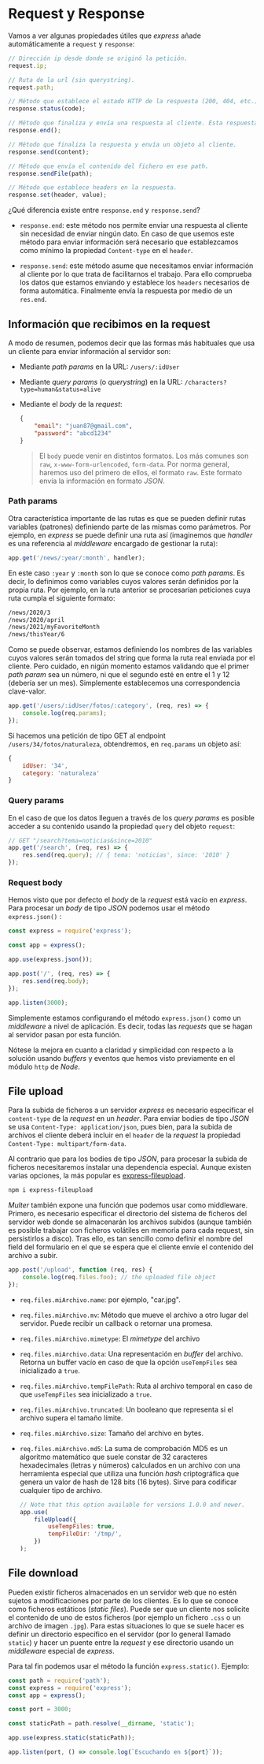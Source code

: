 # Request y Response

Vamos a ver algunas propiedades útiles que _express_ añade automáticamente a `request` y `response`:

```javascript
// Dirección ip desde donde se originó la petición.
request.ip;

// Ruta de la url (sin querystring).
request.path;

// Método que establece el estado HTTP de la respuesta (200, 404, etc.).
response.status(code);

// Método que finaliza y envía una respuesta al cliente. Esta respuesta puede ir sin body.
response.end();

// Método que finaliza la respuesta y envía un objeto al cliente.
response.send(content);

// Método que envía el contenido del fichero en ese path.
response.sendFile(path);

// Método que establece headers en la respuesta.
response.set(header, value);
```

¿Qué diferencia existe entre `response.end` y `response.send`?

-   `response.end`: este método nos permite enviar una respuesta al cliente sin necesidad de enviar ningún dato. En caso de que usemos este método para enviar información será necesario que establezcamos como mínimo la propiedad `Content-type` en el `header`.

-   `response.send`: este método asume que necesitamos enviar información al cliente por lo que trata de facilitarnos el trabajo. Para ello comprueba los datos que estamos enviando y establece los `headers` necesarios de forma automática. Finalmente envía la respuesta por medio de un `res.end`.

## Información que recibimos en la request

A modo de resumen, podemos decir que las formas más habituales que usa un cliente para enviar información al servidor son:

-   Mediante _path params_ en la URL: `/users/:idUser`

-   Mediante _query params_ (o _querystring_) en la URL: `/characters?type=human&status=alive`

-   Mediante el _body_ de la _request_:

    ```json
    {
        "email": "juan87@gmail.com",
        "password": "abcd1234"
    }
    ```

    > El `body` puede venir en distintos formatos. Los más comunes son `raw`, `x-www-form-urlencoded`, `form-data`. Por norma general, haremos uso del primero de ellos, el formato `raw`. Este formato envía la información en formato _JSON_.

### Path params

Otra característica importante de las rutas es que se pueden definir rutas variables (patrones) definiendo parte de las mismas como parámetros. Por ejemplo, en _express_ se puede definir una ruta así (imaginemos que _handler_ es una referencia al _middleware_ encargado de gestionar la ruta):

```javascript
app.get('/news/:year/:month', handler);
```

En este caso `:year` y `:month` son lo que se conoce como _path params_. Es decir, lo definimos como variables cuyos valores serán definidos por la propia ruta. Por ejemplo, en la ruta anterior se procesarían peticiones cuya ruta cumpla el siguiente formato:

```bash
/news/2020/3
/news/2020/april
/news/2021/myFavoriteMonth
/news/thisYear/6
```

Como se puede observar, estamos definiendo los nombres de las variables cuyos valores serán tomados del string que forma la ruta real enviada por el cliente. Pero cuidado, en nigún momento estamos validando que el primer _path param_ sea un número, ni que el segundo esté en entre el 1 y 12 (debería ser un mes). Simplemente establecemos una correspondencia clave-valor.

```javascript
app.get('/users/:idUser/fotos/:category', (req, res) => {
    console.log(req.params);
});
```

Si hacemos una petición de tipo GET al endpoint `/users/34/fotos/naturaleza`, obtendremos, en `req.params` un objeto así:

```javascript
{
    idUser: '34',
    category: 'naturaleza'
}
```

### Query params

En el caso de que los datos lleguen a través de los _query params_ es posible acceder a su contenido usando la propiedad `query` del objeto `request`:

```javascript
// GET "/search?tema=noticias&since=2010"
app.get('/search', (req, res) => {
    res.send(req.query); // { tema: 'noticias', since: '2010' }
});
```

### Request body

Hemos visto que por defecto el _body_ de la _request_ está vacío en _express_. Para procesar un _body_ de tipo _JSON_ podemos usar el método `express.json()` :

```javascript
const express = require('express');

const app = express();

app.use(express.json());

app.post('/', (req, res) => {
    res.send(req.body);
});

app.listen(3000);
```

Simplemente estamos configurando el método `express.json()` como un _middleware_ a nivel de aplicación. Es decir, todas las _requests_ que se hagan al servidor pasan por esta función.

Nótese la mejora en cuanto a claridad y simplicidad con respecto a la solución usando _buffers_ y eventos que hemos visto previamente en el módulo `http` de _Node_.

## File upload

Para la subida de ficheros a un servidor _express_ es necesario especificar el `content-type` de la _request_ en un _header_. Para enviar bodies de tipo _JSON_ se usa `Content-Type: application/json`, pues bien, para la subida de archivos el cliente deberá incluir en el `header` de la _request_ la propiedad `Content-Type: multipart/form-data`.

Al contrario que para los bodies de tipo _JSON_, para procesar la subida de ficheros necesitaremos instalar una dependencia especial. Aunque existen varias opciones, la más popular es [express-fileupload](https://www.npmjs.com/package/express-fileupload).

```bash
npm i express-fileupload
```

_Multer_ también expone una función que podemos usar como middleware. Primero, es necesario especificar el directorio del sistema de ficheros del servidor web donde se almacenarán los archivos subidos (aunque también es posible trabajar con ficheros volátiles en memoria para cada request, sin persistirlos a disco). Tras ello, es tan sencillo como definir el nombre del field del formulario en el que se espera que el cliente envíe el contenido del archivo a subir.

```javascript
app.post('/upload', function (req, res) {
    console.log(req.files.foo); // the uploaded file object
});
```

-   `req.files.miArchivo.name`: por ejemplo, "car.jpg".

-   `req.files.miArchivo.mv`: Método que mueve el archivo a otro lugar del servidor. Puede recibir un callback o retornar una promesa.

-   `req.files.miArchivo.mimetype`: El _mimetype_ del archivo

-   `req.files.miArchivo.data`: Una representación en _buffer_ del archivo. Retorna un buffer vacío en caso de que la opción `useTempFiles` sea inicializado a `true`.

-   `req.files.miArchivo.tempFilePath`: Ruta al archivo temporal en caso de que `useTempFiles` sea inicializado a `true`.

-   `req.files.miArchivo.truncated`: Un booleano que representa si el archivo supera el tamaño límite.

-   `req.files.miArchivo.size`: Tamaño del archivo en bytes.

-   `req.files.miArchivo.md5`: La suma de comprobación MD5 es un algoritmo matemático que suele constar de 32 caracteres hexadecimales (letras y números) calculados en un archivo con una herramienta especial que utiliza una función _hash_ criptográfica que genera un valor de hash de 128 bits (16 bytes). Sirve para codificar cualquier tipo de archivo.

    ```javascript
    // Note that this option available for versions 1.0.0 and newer.
    app.use(
        fileUpload({
            useTempFiles: true,
            tempFileDir: '/tmp/',
        })
    );
    ```

## File download

Pueden existir ficheros almacenados en un servidor web que no estén sujetos a modificaciones por parte de los clientes. Es lo que se conoce como ficheros estáticos (_static files_). Puede ser que un cliente nos solicite el contenido de uno de estos ficheros (por ejemplo un fichero `.css` o un archivo de imagen `.jpg`). Para estas situaciones lo que se suele hacer es definir un directorio específico en el servidor (por lo general llamado `static`) y hacer un puente entre la _request_ y ese directorio usando un _middleware_ especial de _express_.

Para tal fin podemos usar el método la función `express.static()`. Ejemplo:

```javascript
const path = require('path');
const express = require('express');
const app = express();

const port = 3000;

const staticPath = path.resolve(__dirname, 'static');

app.use(express.static(staticPath));

app.listen(port, () => console.log(`Escuchando en ${port}`));
```
